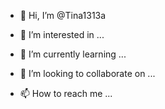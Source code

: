 - 👋 Hi, I’m @Tina1313a

- 👀 I’m interested in ...
- 🌱 I’m currently learning ...
- 💞️ I’m looking to collaborate on ...
- 📫 How to reach me ...

<!---
Tina1313a/Tina1313a is a ✨ special
 ✨ repository because its `README.md` (this file) appears on your GitHub profile.
You can click the Preview link to take a look at your changes.
--->
